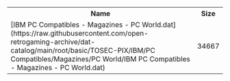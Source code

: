 <table>
<tr><th>Name</th><th>Size</th></tr>
<tr><td>[IBM PC Compatibles - Magazines - PC World.dat](https://raw.githubusercontent.com/open-retrogaming-archive/dat-catalog/main/root/basic/TOSEC-PIX/IBM/PC Compatibles/Magazines/PC World/IBM PC Compatibles - Magazines - PC World.dat)</td><td>34667</td></tr>
</table>
